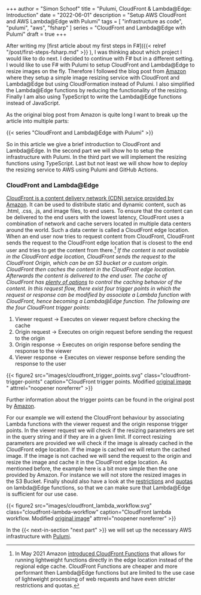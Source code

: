+++
author = "Simon Schoof"
title = "Pulumi, CloudFront & Lambda@Edge: Introduction"
date = "2022-06-01"
description = "Setup AWS CloudFront and AWS Lambda@Edge with Pulumi"
tags = [
    "infrastructure as code", 
    "pulumi",
    "aws",
    "fsharp"
]
series = "CloudFront and Lambda@Edge with Pulumi"
draft = true
+++

After writing my [first article about my first steps in F#]({{< relref "/post/first-steps-fsharp.md" >}}
), I was thinking about which project I would like to do next. I decided to continue with F# but in a different setting. I would like to use F# with Pulumi to setup CloudFront and Lambda@Edge to resize images on the fly. Therefore I followed the blog post from [Amazon](https://aws.amazon.com/blogs/networking-and-content-delivery/resizing-images-with-amazon-cloudfront-lambdaedge-aws-cdn-blog/) where they setup a simple image resizing service with CloudFront and Lambda@Edge but using CloudFormation instead of Pulumi. I also simplified the Lambda@Edge functions by reducing the functionality of the resizing. Finally I am also using TypeScript to write the Lambda@Edge functions instead of JavaScript.

As the original blog post from Amazon is quite long I want to break up the article into multiple parts:

{{< series "CloudFront and Lambda@Edge with Pulumi" >}} 


So in this article we give a brief introduction to CloudFront and Lambda@Edge. In the second part we will show ho to setup the infrastructure with Pulumi. In the third part we will implement the resizing functions using TypeScript. Last but not least we will show how to deploy the resizing service to AWS using Pulumi and GitHub Actions.

### CloudFront and Lambda@Edge

[CloudFront is a content delivery network (CDN) service provided by Amazon](https://docs.aws.amazon.com/AmazonCloudFront/latest/DeveloperGuide/Introduction.html). It can be used to distribute static and dynamic content, such as .html, .css, .js, and image files, to end users. To ensure that the content can be delivered to the end users with the lowest latency, CloudFront uses a combination of network and cache servers located in multiple data centers around the world. Such a data center is called a CloudFront edge location. When an end user now tries to request content from CloudFront, CloudFront sends the request to the CloudFront edge location that is closest to the end user and tries to get the content from there.<cite>[^1]<cite> If the content is not available in the CloudFront edge location, CloudFront sends the request to the CloudFront Origin, which can be an S3 bucket or a custom origin. CloudFront then caches the content in the CloudFront edge location. Afterwards the content is delivered to the end user. The cache of CloudFront has [plenty of options](https://docs.aws.amazon.com/AmazonCloudFront/latest/DeveloperGuide/ConfiguringCaching.html) to control the caching behavior of the content. 
In this request flow, there exist four trigger points in which the request or response can be modified by associate a Lambda function with CloudFront, hence becoming a Lambda@Edge function. The following are the four CloudFront trigger points:

1. Viewer request -> Executes on viewer request before checking the cache
2. Origin request -> Executes on origin request before sending the request to the origin
3. Origin response -> Executes on origin response before sending the response to the viewer
4. Viewer response -> Executes on viewer response before sending the response to the user

{{< figure2 src="images/cloudfront_trigger_points.svg" class="cloudfront-trigger-points" caption="CloudFront trigger points. Modified [original image](https://d2908q01vomqb2.cloudfront.net/5b384ce32d8cdef02bc3a139d4cac0a22bb029e8/2018/02/01/1.png) " attrrel="noopener noreferrer" >}} 

Further information about the trigger points can be found in the original post by [Amazon](https://aws.amazon.com/blogs/networking-and-content-delivery/resizing-images-with-amazon-cloudfront-lambdaedge-aws-cdn-blog/).


For our example we will extend the CloudFront behaviour by associating Lambda functions with the viewer request and the origin response trigger points. In the viewer request we will check if the resizing parameters are set in the query string and if they are in a given limit. If correct resizing parameters are provided we will check if the image is already cached in the CloudFront edge location. If the image is cached we will return the cached image. If the image is not cached we will send the request to the origin and resize the image and cache it in the CloudFront edge location. As mentioned before, the example here is a bit more simple then the one provided by Amazon. For instance we will not store the resized images in the S3 Bucket. Finally should also have a look at the [restrictions](https://docs.aws.amazon.com/AmazonCloudFront/latest/DeveloperGuide/edge-functions-restrictions.html) and [quotas](https://docs.aws.amazon.com/AmazonCloudFront/latest/DeveloperGuide/cloudfront-limits.html#limits-lambda-at-edge) on lambda@Edge functions, so that we can make sure that Lambda@Edge is sufficient for our use case. 

{{< figure2 src="images/cloudfront_lambda_workflow.svg" class="cloudfront-lambda-workflow" caption="CloudFront lambda workflow. Modified [original image](https://d2908q01vomqb2.cloudfront.net/5b384ce32d8cdef02bc3a139d4cac0a22bb029e8/2018/02/20/Social-Media-Image-Resize-Images.png)" attrrel="noopener noreferrer" >}} 

In the {{< next-in-section "next part" >}} we will set up the necessary AWS infrastructure with [Pulumi](https://www.pulumi.com/).  


[^1]: In May 2021 Amazon [introduced CloudFront Functions](https://aws.amazon.com/blogs/aws/introducing-cloudfront-functions-run-your-code-at-the-edge-with-low-latency-at-any-scale/) that allows for running lightweight functions directly in the edge location instead of the regional edge cache. CloudFront Functions are cheaper and more performant then Lambda@Edge functions but are limited to the use case of lightweight processing of web requests and have even stricter restrictions and quotas.